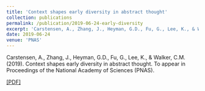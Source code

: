 ```yaml
---
title: 'Context shapes early diversity in abstract thought'
collection: publications
permalink: /publication/2019-06-24-early-diversity
excerpt: 'Carstensen, A., Zhang, J., Heyman, G.D., Fu, G., Lee, K., & Walker, C.M. (2019). Context shapes early diversity in abstract thought. To appear in Proceedings of the National Academy of Sciences (PNAS). [[PDF]](http://abcarstensen.github.io/files/Carstensen-et-al2019_Context-shapes-early-diversity-in-abstract-thought.pdf)'
date: 2019-06-24
venue: 'PNAS'
---
```

Carstensen, A., Zhang, J., Heyman, G.D., Fu, G., Lee, K., & Walker, C.M. (2019). Context shapes early diversity in abstract thought. To appear in Proceedings of the National Academy of Sciences (PNAS).

[[PDF]](http://abcarstensen.github.io/files/Carstensen-et-al2019_Context-shapes-early-diversity-in-abstract-thought.pdf)